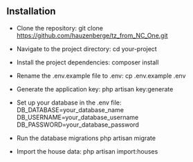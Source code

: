 ## Installation

- Clone the repository: git clone https://github.com/hauzenberge/tz_from_NC_One.git
- Navigate to the project directory: cd your-project
- Install the project dependencies: composer install
- Rename the .env.example file to .env: cp .env.example .env
- Generate the application key: php artisan key:generate
- Set up your database in the .env file: 
    DB_DATABASE=your_database_name
    DB_USERNAME=your_database_username
    DB_PASSWORD=your_database_password

- Run the database migrations php artisan migrate
- Import the house data: php artisan import:houses